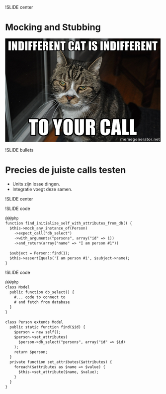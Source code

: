 !SLIDE center
# Mocking and Stubbing
![indifferent](indifferent.jpg)

!SLIDE bullets
# Precies de juiste calls testen

* Units zijn losse dingen.
* Integratie voegt deze samen.

!SLIDE center

!SLIDE code

    @@@php
    function find_initialize_self_with_attributes_from_db() {
      $this->mock_any_instance_of(Person)
        ->expect_call("db_select")
        ->with_arguments("persons", array("id" => 1))
        ->and_return(array("name" => "I am person #1"))

      $subject = Person::find(1);
      $this->assertEquals('I am person #1', $subject->name);
    }

!SLIDE code

    @@@php
    class Model
      public function db_select() {
        #... code to connect to
        # and fetch from database
      }
    }

    class Person extends Model
      public static function find($id) {
        $person = new self();
        $person->set_attributes(
          $person->db_select("persons", array("id" => $id)
        );
        return $person;
      }
      private function set_attributes($attributes) {
        foreach($attributes as $name => $value) {
          $this->set_attribute($name, $value);
        }
      }
    }

